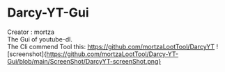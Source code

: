 # Darcy-YT-Gui 
Creator : mortza \
The Gui of youtube-dl. \
The Cli commend Tool this: https://github.com/mortzaLootTool/DarcyYT
![screenshot]{https://github.com/mortzaLootTool/Darcy-YT-Gui/blob/main/ScreenShot/DarcyYT-screenShot.png}
